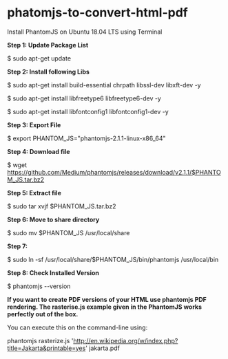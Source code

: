 # phatomjs-to-convert-html-pdf

Install PhantomJS on Ubuntu 18.04 LTS using Terminal

**Step 1: Update Package List**

$ sudo apt-get update&nbsp;

**Step 2: Install following Libs**

$ sudo apt-get install build-essential chrpath libssl-dev libxft-dev -y

$ sudo apt-get install libfreetype6 libfreetype6-dev -y

$ sudo apt-get install libfontconfig1 libfontconfig1-dev -y

**Step 3: Export File**

$ export PHANTOM_JS="phantomjs-2.1.1-linux-x86_64"

**Step 4: Download file**

$ wget https://github.com/Medium/phantomjs/releases/download/v2.1.1/$PHANTOM_JS.tar.bz2

**Step 5: Extract file**

$ sudo tar xvjf $PHANTOM_JS.tar.bz2

**Step 6: Move to share directory**

$ sudo mv $PHANTOM_JS /usr/local/share

**Step 7:**

$ sudo ln -sf /usr/local/share/$PHANTOM_JS/bin/phantomjs /usr/local/bin

**Step 8: Check Installed Version**

$ phantomjs --version

**If you want to create PDF versions of your HTML use phantomjs PDF rendering. The rasterise.js example given in the PhantomJS works perfectly out of the box.**

You can execute this on the command-line using:

phantomjs rasterize.js 'http://en.wikipedia.org/w/index.php?title=Jakarta&printable=yes' jakarta.pdf
